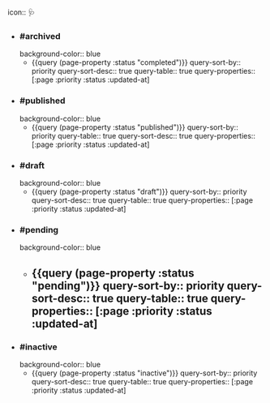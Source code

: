 icon:: 🩺
- ### #archived
  background-color:: blue
	- {{query (page-property :status "completed")}}
	  query-sort-by:: priority
	  query-sort-desc:: true
	  query-table:: true
	  query-properties:: [:page :priority :status :updated-at]
- ### #published
  background-color:: blue
	- {{query (page-property :status "published")}}
	  query-sort-by:: priority
	  query-table:: true
	  query-sort-desc:: true
	  query-properties:: [:page :priority :status :updated-at]
- ### #draft
  background-color:: blue
	- {{query (page-property :status "draft")}}
	  query-sort-by:: priority
	  query-sort-desc:: true
	  query-table:: true
	  query-properties:: [:page :priority :status :updated-at]
- ### #pending
  background-color:: blue
	- {{query (page-property :status "pending")}}
	  query-sort-by:: priority
	  query-sort-desc:: true
	  query-table:: true
	  query-properties:: [:page :priority :status :updated-at]
		-
- ### #inactive
  background-color:: blue
	- {{query (page-property :status "inactive")}}
	  query-sort-by:: priority
	  query-sort-desc:: true
	  query-table:: true
	  query-properties:: [:page :priority :status :updated-at]